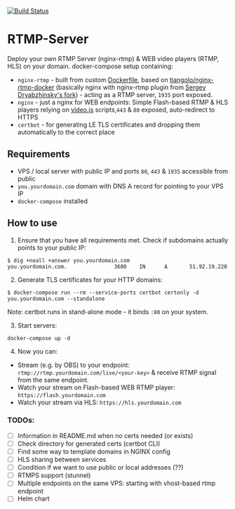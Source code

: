 [![Build Status](https://travis-ci.com/jjlakis/rtmp-server.svg?branch=master)](https://travis-ci.com/jjlakis/rtmp-server)

# RTMP-Server

Deploy your own RTMP Server (nginx-rtmp) & WEB video players (RTMP, HLS) on your domain. docker-compose setup containing:
* `nginx-rtmp` - built from custom [Dockerfile](docker-compose/nginx-rtmp/Dockerfile), based on [tiangolo/nginx-rtmp-docker](https://github.com/tiangolo/nginx-rtmp-docker) (basically nginx with nginx-rtmp plugin from [Sergey Dryabzhinsky's fork](https://github.com/sergey-dryabzhinsky/nginx-rtmp-module)) - acting as a RTMP server, `1935` port exposed.
* `nginx` - just a nginx for WEB endpoints: Simple Flash-based RTMP & HLS players relying on [video.js](https://github.com/videojs/video.js) scripts,`443` & `80` exposed, auto-redirect to HTTPS
* `certbot` - for generating LE TLS certificates and dropping them automatically to the correct place 

## Requirements

* VPS / local server with public IP and ports `80`, `443` & `1935` accessible from public
* `you.yourdomain.com` domain with DNS A record for pointing to your VPS IP
* `docker-compose` installed

## How to use

1. Ensure that you have all requirements met. Check if subdomains actually points to your public IP:
```
$ dig +noall +answer you.yourdomain.com
you.yourdomain.com.               3600    IN      A       51.92.19.220
```

2. Generate TLS certificates for your HTTP domains:
```
$ docker-compose run --rm --service-ports certbot certonly -d you.yourdomain.com --standalone
```
Note: certbot runs in stand-alone mode - it binds `:80` on your system.

3. Start servers:
```
docker-compose up -d
```

4. Now you can:
* Stream (e.g. by OBS) to your endpoint: `rtmp://rtmp.yourdomain.com/live/<your-key>` & receive RTMP signal from the same endpoint.
* Watch your stream on Flash-based WEB RTMP player: `https://flash.yourdomain.com`
* Watch your stream via HLS: `https://hls.yourdomain.com`


### TODOs:
 - [ ] Information in README.md when no certs needed (or exists)
 - [ ] Check directory for generated certs (certbot CLI)
 - [ ] Find some way to template domains in NGINX config
 - [ ] HLS sharing between services
 - [ ] Condition if we want to use public or local addresses (??)
 - [ ] RTMPS support (stunnel)
 - [ ] Multiple endpoints on the same VPS: starting with vhost-based rtmp endpoint
 - [ ] Helm chart

